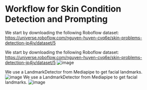 # Workflow for Skin Condition Detection and Prompting

We start by downloading the following Roboflow dataset:
https://universe.roboflow.com/nguyen-huyen-cvq6e/skin-problems-detection-jp4jv/dataset/5


We start by downloading the following Roboflow dataset:
https://universe.roboflow.com/nguyen-huyen-cvq6e/skin-problems-detection-jp4jv/dataset/5
![image](https://github.com/user-attachments/assets/f1224235-b46d-4be1-af47-83e0ac687bbd)


We use a LandmarkDetector from Mediapipe to get facial landmarks.
![image](https://github.com/user-attachments/assets/f2594630-b276-413e-88d7-d410d2a09037)
We use a LandmarkDetector from Mediapipe to get facial landmarks.
![image](https://github.com/user-attachments/assets/f2594630-b276-413e-88d7-d410d2a09037)
